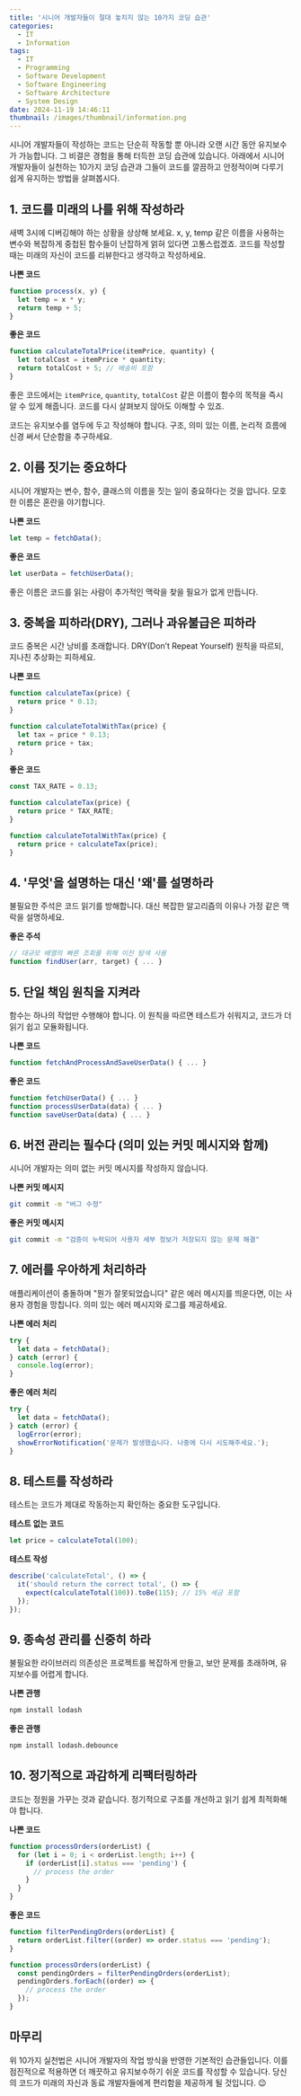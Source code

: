 ```yaml
---
title: '시니어 개발자들이 절대 놓치지 않는 10가지 코딩 습관'
categories:
  - IT
  - Information
tags:
  - IT
  - Programming
  - Software Development
  - Software Engineering
  - Software Architecture
  - System Design
date: 2024-11-19 14:46:11
thumbnail: /images/thumbnail/information.png
---
```


시니어 개발자들이 작성하는 코드는 단순히 작동할 뿐 아니라 오랜 시간 동안 유지보수가 가능합니다. 그 비결은 경험을 통해 터득한 코딩 습관에 있습니다. 아래에서 시니어 개발자들이 실천하는 10가지 코딩 습관과 그들이 코드를 깔끔하고 안정적이며 다루기 쉽게 유지하는 방법을 살펴봅시다.

## 1. 코드를 미래의 나를 위해 작성하라

새벽 3시에 디버깅해야 하는 상황을 상상해 보세요. x, y, temp 같은 이름을 사용하는 변수와 복잡하게 중첩된 함수들이 난잡하게 얽혀 있다면 고통스럽겠죠. 코드를 작성할 때는 미래의 자신이 코드를 리뷰한다고 생각하고 작성하세요.

**나쁜 코드**

```js
function process(x, y) {
  let temp = x * y;
  return temp + 5;
}
```

**좋은 코드**

```js
function calculateTotalPrice(itemPrice, quantity) {
  let totalCost = itemPrice * quantity;
  return totalCost + 5; // 배송비 포함
}
```

좋은 코드에서는 `itemPrice`, `quantity`, `totalCost` 같은 이름이 함수의 목적을 즉시 알 수 있게 해줍니다. 코드를 다시 살펴보지 않아도 이해할 수 있죠.

코드는 유지보수를 염두에 두고 작성해야 합니다. 구조, 의미 있는 이름, 논리적 흐름에 신경 써서 단순함을 추구하세요.

## 2. 이름 짓기는 중요하다

시니어 개발자는 변수, 함수, 클래스의 이름을 짓는 일이 중요하다는 것을 압니다. 모호한 이름은 혼란을 야기합니다.

**나쁜 코드**

```js
let temp = fetchData();
```

**좋은 코드**

```js
let userData = fetchUserData();
```

좋은 이름은 코드를 읽는 사람이 추가적인 맥락을 찾을 필요가 없게 만듭니다.

## 3. 중복을 피하라(DRY), 그러나 과유불급은 피하라

코드 중복은 시간 낭비를 초래합니다. DRY(Don’t Repeat Yourself) 원칙을 따르되, 지나친 추상화는 피하세요.

**나쁜 코드**

```js
function calculateTax(price) {
  return price * 0.13;
}

function calculateTotalWithTax(price) {
  let tax = price * 0.13;
  return price + tax;
}
```

**좋은 코드**

```js
const TAX_RATE = 0.13;

function calculateTax(price) {
  return price * TAX_RATE;
}

function calculateTotalWithTax(price) {
  return price + calculateTax(price);
}
```

## 4. '무엇'을 설명하는 대신 '왜'를 설명하라

불필요한 주석은 코드 읽기를 방해합니다. 대신 복잡한 알고리즘의 이유나 가정 같은 맥락을 설명하세요.

**좋은 주석**

```js
// 대규모 배열의 빠른 조회를 위해 이진 탐색 사용
function findUser(arr, target) { ... }
```

## 5. 단일 책임 원칙을 지켜라

함수는 하나의 작업만 수행해야 합니다. 이 원칙을 따르면 테스트가 쉬워지고, 코드가 더 읽기 쉽고 모듈화됩니다.

**나쁜 코드**

```js
function fetchAndProcessAndSaveUserData() { ... }
```

**좋은 코드**

```js
function fetchUserData() { ... }
function processUserData(data) { ... }
function saveUserData(data) { ... }
```

## 6. 버전 관리는 필수다 (의미 있는 커밋 메시지와 함께)

시니어 개발자는 의미 없는 커밋 메시지를 작성하지 않습니다.

**나쁜 커밋 메시지**

```bash
git commit -m "버그 수정"
```

**좋은 커밋 메시지**

```bash
git commit -m "검증이 누락되어 사용자 세부 정보가 저장되지 않는 문제 해결"
```

## 7. 에러를 우아하게 처리하라

애플리케이션이 충돌하며 "뭔가 잘못되었습니다" 같은 에러 메시지를 띄운다면, 이는 사용자 경험을 망칩니다. 의미 있는 에러 메시지와 로그를 제공하세요.

**나쁜 에러 처리**

```js
try {
  let data = fetchData();
} catch (error) {
  console.log(error);
}
```

**좋은 에러 처리**

```js
try {
  let data = fetchData();
} catch (error) {
  logError(error);
  showErrorNotification('문제가 발생했습니다. 나중에 다시 시도해주세요.');
}
```

## 8. 테스트를 작성하라

테스트는 코드가 제대로 작동하는지 확인하는 중요한 도구입니다.

**테스트 없는 코드**

```js
let price = calculateTotal(100);
```

**테스트 작성**

```js
describe('calculateTotal', () => {
  it('should return the correct total', () => {
    expect(calculateTotal(100)).toBe(115); // 15% 세금 포함
  });
});
```

## 9. 종속성 관리를 신중히 하라

불필요한 라이브러리 의존성은 프로젝트를 복잡하게 만들고, 보안 문제를 초래하며, 유지보수를 어렵게 합니다.

**나쁜 관행**

```bash
npm install lodash
```

**좋은 관행**

```bash
npm install lodash.debounce
```

## 10. 정기적으로 과감하게 리팩터링하라

코드는 정원을 가꾸는 것과 같습니다. 정기적으로 구조를 개선하고 읽기 쉽게 최적화해야 합니다.

**나쁜 코드**

```js
function processOrders(orderList) {
  for (let i = 0; i < orderList.length; i++) {
    if (orderList[i].status === 'pending') {
      // process the order
    }
  }
}
```

**좋은 코드**

```js
function filterPendingOrders(orderList) {
  return orderList.filter((order) => order.status === 'pending');
}

function processOrders(orderList) {
  const pendingOrders = filterPendingOrders(orderList);
  pendingOrders.forEach((order) => {
    // process the order
  });
}
```

## 마무리

위 10가지 실천법은 시니어 개발자의 작업 방식을 반영한 기본적인 습관들입니다. 이를 점진적으로 적용하면 더 깨끗하고 유지보수하기 쉬운 코드를 작성할 수 있습니다. 당신의 코드가 미래의 자신과 동료 개발자들에게 편리함을 제공하게 될 것입니다. 😉
